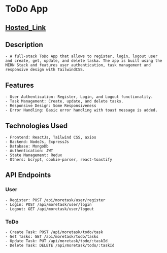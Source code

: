 # ToDo App

## [Hosted_Link](https://fullstack-todoapp-omega.vercel.app/)

## Description

    - A full-stack ToDo App that allows to register, login, logout user and create, get, update, and delete taska. The app is built using the MERN Stack and features user authentication, task management and responsive design with TailwindCSS.

## Features

    - User Authentication: Register, Login, and Logout functionality.
    - Task Management: Create, update, and delete tasks.
    - Responsive Design: Some Responsiveness
    - Error Handling: Basic error handling with toast message is added.

## Technologies Used

    - Frontend: ReactJs, Tailwind CSS, axios
    - Backend: NodeJs, ExpressJs
    - Database: MongoDb
    - Authentication: JWT
    - State Management: Redux
    - Others: bcrypt, cookie-parser, react-toastify

## API Endpoints

### User

    - Register: POST /api/moretask/user/register
    - Login: POST /api/moretask/user/login
    - Logout: GET /api/moretask/user/logout

### ToDo

    - Create Task: POST /api/moretask/todo/task
    - Get Tasks: GET /api/moretask/todo/tasks
    - Update Task: PUT /api/moretask/todo/:taskId
    - Delete Task: DELETE /api/moretask/todo/:taskId

